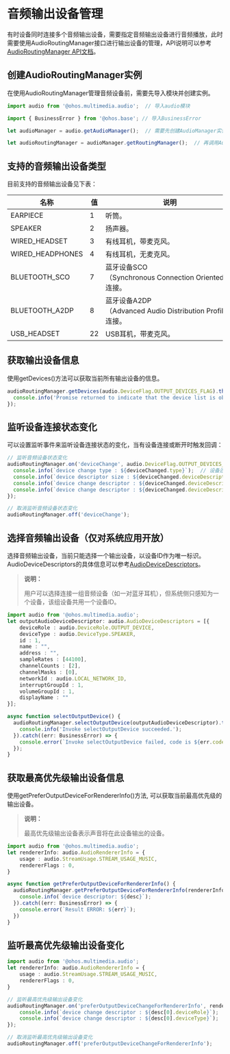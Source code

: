 # 音频输出设备管理

有时设备同时连接多个音频输出设备，需要指定音频输出设备进行音频播放，此时需要使用AudioRoutingManager接口进行输出设备的管理，API说明可以参考[AudioRoutingManager API文档](../reference/apis/js-apis-audio.md#audioroutingmanager9)。

## 创建AudioRoutingManager实例

在使用AudioRoutingManager管理音频设备前，需要先导入模块并创建实例。

```ts
import audio from '@ohos.multimedia.audio';  // 导入audio模块

import { BusinessError } from '@ohos.base'; // 导入BusinessError

let audioManager = audio.getAudioManager();  // 需要先创建AudioManager实例

let audioRoutingManager = audioManager.getRoutingManager();  // 再调用AudioManager的方法创建AudioRoutingManager实例
```

## 支持的音频输出设备类型

目前支持的音频输出设备见下表：

| 名称 | 值 | 说明 | 
| -------- | -------- | -------- |
| EARPIECE | 1 | 听筒。 | 
| SPEAKER | 2 | 扬声器。 | 
| WIRED_HEADSET | 3 | 有线耳机，带麦克风。 | 
| WIRED_HEADPHONES | 4 | 有线耳机，无麦克风。 | 
| BLUETOOTH_SCO | 7 | 蓝牙设备SCO（Synchronous&nbsp;Connection&nbsp;Oriented）连接。 | 
| BLUETOOTH_A2DP | 8 | 蓝牙设备A2DP（Advanced&nbsp;Audio&nbsp;Distribution&nbsp;Profile）连接。 | 
| USB_HEADSET | 22 | USB耳机，带麦克风。 | 

## 获取输出设备信息

使用getDevices()方法可以获取当前所有输出设备的信息。

```ts
audioRoutingManager.getDevices(audio.DeviceFlag.OUTPUT_DEVICES_FLAG).then((data: audio.AudioDeviceDescriptors) => {
  console.info('Promise returned to indicate that the device list is obtained.');
});
```

## 监听设备连接状态变化

可以设置监听事件来监听设备连接状态的变化，当有设备连接或断开时触发回调：

```ts
// 监听音频设备状态变化
audioRoutingManager.on('deviceChange', audio.DeviceFlag.OUTPUT_DEVICES_FLAG, (deviceChanged: audio.DeviceChangeAction) => {
  console.info(`device change type : ${deviceChanged.type}`);  // 设备连接状态变化，0为连接，1为断开连接
  console.info(`device descriptor size : ${deviceChanged.deviceDescriptors.length}`);
  console.info(`device change descriptor : ${deviceChanged.deviceDescriptors[0].deviceRole}`);  // 设备角色
  console.info(`device change descriptor : ${deviceChanged.deviceDescriptors[0].deviceType}`);  // 设备类型
});

// 取消监听音频设备状态变化
audioRoutingManager.off('deviceChange');
```

## 选择音频输出设备（仅对系统应用开放）

选择音频输出设备，当前只能选择一个输出设备，以设备ID作为唯一标识。AudioDeviceDescriptors的具体信息可以参考[AudioDeviceDescriptors](../reference/apis/js-apis-audio.md#audiodevicedescriptors)。

> **说明：**
> 
> 用户可以选择连接一组音频设备（如一对蓝牙耳机），但系统侧只感知为一个设备，该组设备共用一个设备ID。

```ts
import audio from '@ohos.multimedia.audio';
let outputAudioDeviceDescriptor: audio.AudioDeviceDescriptors = [{
    deviceRole : audio.DeviceRole.OUTPUT_DEVICE,
    deviceType : audio.DeviceType.SPEAKER,
    id : 1,
    name : "",
    address : "",
    sampleRates : [44100],
    channelCounts : [2],
    channelMasks : [0],
    networkId : audio.LOCAL_NETWORK_ID,
    interruptGroupId : 1,
    volumeGroupId : 1,
    displayName : ""
}];

async function selectOutputDevice() {
  audioRoutingManager.selectOutputDevice(outputAudioDeviceDescriptor).then(() => {
    console.info('Invoke selectOutputDevice succeeded.');
  }).catch((err: BusinessError) => {
    console.error(`Invoke selectOutputDevice failed, code is ${err.code}, message is ${err.message}`);
  });
}
```

## 获取最高优先级输出设备信息

使用getPreferOutputDeviceForRendererInfo()方法, 可以获取当前最高优先级的输出设备。

> **说明：**
>
> 最高优先级输出设备表示声音将在此设备输出的设备。

```ts
import audio from '@ohos.multimedia.audio';
let rendererInfo: audio.AudioRendererInfo = {
    usage : audio.StreamUsage.STREAM_USAGE_MUSIC,
    rendererFlags : 0,
}

async function getPreferOutputDeviceForRendererInfo() {
  audioRoutingManager.getPreferOutputDeviceForRendererInfo(rendererInfo).then((desc: audio.AudioDeviceDescriptors) => {
    console.info(`device descriptor: ${desc}`);
  }).catch((err: BusinessError) => {
    console.error(`Result ERROR: ${err}`);
  })
}
```

## 监听最高优先级输出设备变化

```ts
import audio from '@ohos.multimedia.audio';
let rendererInfo: audio.AudioRendererInfo = {
    usage : audio.StreamUsage.STREAM_USAGE_MUSIC,
    rendererFlags : 0,
}

// 监听最高优先级输出设备变化
audioRoutingManager.on('preferOutputDeviceChangeForRendererInfo', rendererInfo, (desc: audio.AudioDeviceDescriptors) => {
    console.info(`device change descriptor : ${desc[0].deviceRole}`);  // 设备角色
    console.info(`device change descriptor : ${desc[0].deviceType}`);  // 设备类型
});

// 取消监听最高优先级输出设备变化
audioRoutingManager.off('preferOutputDeviceChangeForRendererInfo');
```
